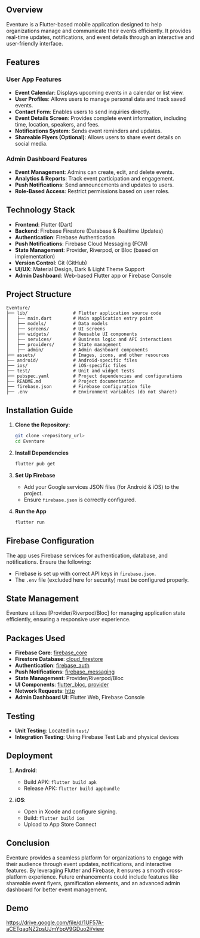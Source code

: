 ## Overview

Eventure is a Flutter-based mobile application designed to help organizations manage and communicate their events efficiently. It provides real-time updates, notifications, and event details through an interactive and user-friendly interface.

## Features

### User App Features
- **Event Calendar**: Displays upcoming events in a calendar or list view.
- **User Profiles**: Allows users to manage personal data and track saved events.
- **Contact Form**: Enables users to send inquiries directly.
- **Event Details Screen**: Provides complete event information, including time, location, speakers, and fees.
- **Notifications System**: Sends event reminders and updates.
- **Shareable Flyers (Optional)**: Allows users to share event details on social media.

### Admin Dashboard Features
- **Event Management**: Admins can create, edit, and delete events.
- **Analytics & Reports**: Track event participation and engagement.
- **Push Notifications**: Send announcements and updates to users.
- **Role-Based Access**: Restrict permissions based on user roles.

## Technology Stack

- **Frontend**: Flutter (Dart)
- **Backend**: Firebase Firestore (Database & Realtime Updates)
- **Authentication**: Firebase Authentication
- **Push Notifications**: Firebase Cloud Messaging (FCM)
- **State Management**: Provider, Riverpod, or Bloc (based on implementation)
- **Version Control**: Git (GitHub)
- **UI/UX**: Material Design, Dark & Light Theme Support
- **Admin Dashboard**: Web-based Flutter app or Firebase Console

## Project Structure

```
Eventure/
├── lib/                 # Flutter application source code
│   ├── main.dart        # Main application entry point
│   ├── models/          # Data models
│   ├── screens/         # UI screens
│   ├── widgets/         # Reusable UI components
│   ├── services/        # Business logic and API interactions
│   ├── providers/       # State management
│   ├── admin/           # Admin dashboard components
├── assets/              # Images, icons, and other resources
├── android/             # Android-specific files
├── ios/                 # iOS-specific files
├── test/                # Unit and widget tests
├── pubspec.yaml         # Project dependencies and configurations
├── README.md            # Project documentation
├── firebase.json        # Firebase configuration file
├── .env                 # Environment variables (do not share!)
```

## Installation Guide

1. **Clone the Repository**:

   ```sh
   git clone <repository_url>
   cd Eventure
   ```

2. **Install Dependencies**

   ```sh
   flutter pub get
   ```

3. **Set Up Firebase**

   - Add your Google services JSON files (for Android & iOS) to the project.
   - Ensure `firebase.json` is correctly configured.

4. **Run the App**

   ```sh
   flutter run
   ```

## Firebase Configuration

The app uses Firebase services for authentication, database, and notifications. Ensure the following:

- Firebase is set up with correct API keys in `firebase.json`.
- The `.env` file (excluded here for security) must be configured properly.

## State Management

Eventure utilizes [Provider/Riverpod/Bloc] for managing application state efficiently, ensuring a responsive user experience.

## Packages Used

- **Firebase Core**: [firebase_core](https://pub.dev/packages/firebase_core)
- **Firestore Database**: [cloud_firestore](https://pub.dev/packages/cloud_firestore)
- **Authentication**: [firebase_auth](https://pub.dev/packages/firebase_auth)
- **Push Notifications**: [firebase_messaging](https://pub.dev/packages/firebase_messaging)
- **State Management**: Provider/Riverpod/Bloc
- **UI Components**: [flutter_bloc](https://pub.dev/packages/flutter_bloc), [provider](https://pub.dev/packages/provider)
- **Network Requests**: [http](https://pub.dev/packages/http)
- **Admin Dashboard UI**: Flutter Web, Firebase Console

## Testing

- **Unit Testing**: Located in `test/`
- **Integration Testing**: Using Firebase Test Lab and physical devices

## Deployment

1. **Android**:

   - Build APK: `flutter build apk`
   - Release APK: `flutter build appbundle`

2. **iOS**:

   - Open in Xcode and configure signing.
   - Build: `flutter build ios`
   - Upload to App Store Connect

## Conclusion

Eventure provides a seamless platform for organizations to engage with their audience through event updates, notifications, and interactive features. By leveraging Flutter and Firebase, it ensures a smooth cross-platform experience. Future enhancements could include features like shareable event flyers, gamification elements, and an advanced admin dashboard for better event management.

## Demo

https://drive.google.com/file/d/1UF57A-aCETqaqNZ2psUJmYbpV9GDuo2i/view

